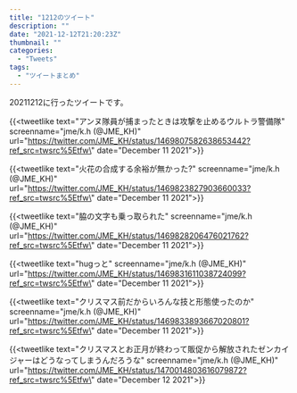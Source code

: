 ```yaml
---
title: "1212のツイート"
description: ""
date: "2021-12-12T21:20:23Z"
thumbnail: ""
categories:
  - "Tweets"
tags:
  - "ツイートまとめ"
---
```

20211212に行ったツイートです。
<!--more-->
{{<tweetlike text=\"アンヌ隊員が捕まったときは攻撃を止めるウルトラ警備隊\" screenname=\"jme/k.h (@JME_KH)\" url=\"https://twitter.com/JME_KH/status/1469807582638653442?ref_src=twsrc%5Etfw\" date=\"December 11 2021\">}}

{{<tweetlike text=\"火花の合成する余裕が無かった?\" screenname=\"jme/k.h (@JME_KH)\" url=\"https://twitter.com/JME_KH/status/1469823827903660033?ref_src=twsrc%5Etfw\" date=\"December 11 2021\">}}

{{<tweetlike text=\"脇の文字も乗っ取られた\" screenname=\"jme/k.h (@JME_KH)\" url=\"https://twitter.com/JME_KH/status/1469828206476021762?ref_src=twsrc%5Etfw\" date=\"December 11 2021\">}}

{{<tweetlike text=\"hugっと\" screenname=\"jme/k.h (@JME_KH)\" url=\"https://twitter.com/JME_KH/status/1469831611038724099?ref_src=twsrc%5Etfw\" date=\"December 11 2021\">}}

{{<tweetlike text=\"クリスマス前だからいろんな技と形態使ったのか\" screenname=\"jme/k.h (@JME_KH)\" url=\"https://twitter.com/JME_KH/status/1469833893667020801?ref_src=twsrc%5Etfw\" date=\"December 11 2021\">}}

{{<tweetlike text=\"クリスマスとお正月が終わって販促から解放されたゼンカイジャーはどうなってしまうんだろうな\" screenname=\"jme/k.h (@JME_KH)\" url=\"https://twitter.com/JME_KH/status/1470014803616079872?ref_src=twsrc%5Etfw\" date=\"December 12 2021\">}}

